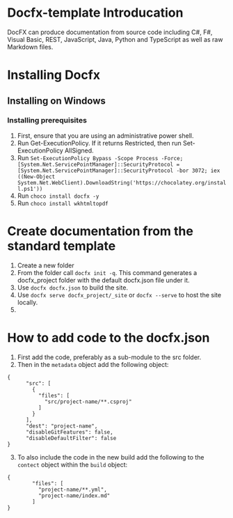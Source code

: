 # Docfx-template Introducation
DocFX can produce documentation from source code including C#, F#, Visual Basic, REST, JavaScript, Java, Python and TypeScript as well as raw Markdown files.

# Installing Docfx
## Installing on Windows
### Installing prerequisites
1. First, ensure that you are using an administrative power shell.
2. Run Get-ExecutionPolicy. If it returns Restricted, then run Set-ExecutionPolicy AllSigned.
3. Run `Set-ExecutionPolicy Bypass -Scope Process -Force; [System.Net.ServicePointManager]::SecurityProtocol = [System.Net.ServicePointManager]::SecurityProtocol -bor 3072; iex ((New-Object System.Net.WebClient).DownloadString('https://chocolatey.org/install.ps1'))`
4. Run `choco install docfx -y`
5. Run `choco install wkhtmltopdf`

# Create documentation from the standard template
1. Create a new folder
2. From the folder call `docfx init -q`. This command generates a docfx_project folder with the default docfx.json file under it.
3. Use `docfx docfx.json` to build the site.
4. Use `docfx serve docfx_project/_site` or `docfx --serve` to host the site locally.
5. 

# How to add code to the docfx.json
1. First add the code, preferably as a sub-module to the src folder.
2. Then in the `metadata` object add the following object:
```
{
      "src": [
        {
          "files": [
            "src/project-name/**.csproj"
          ]
        }
      ],
      "dest": "project-name",
      "disableGitFeatures": false,
      "disableDefaultFilter": false
}
```
3. To also include the code in the new build add the following to the `contect` object within the `build` object:
```
{
        "files": [
          "project-name/**.yml",
          "project-name/index.md"
        ]
}
```

     
    
